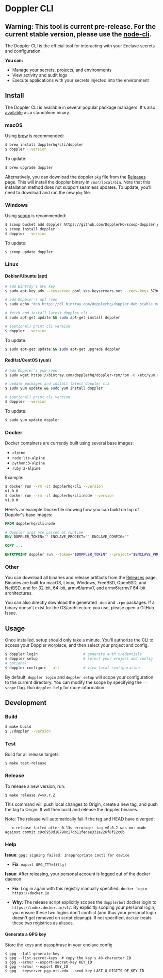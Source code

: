 # Doppler CLI

## Warning: This tool is current pre-release. For the current stable version, please use the [node-cli](https://github.com/DopplerHQ/node-cli).

The Doppler CLI is the official tool for interacting with your Enclave secrets and configuration.

**You can:**

- Manage your secrets, projects, and environments
- View activity and audit logs
- Execute applications with your secrets injected into the environment

## Install

The Doppler CLI is available in several popular package managers. It's also [available](https://github.com/DopplerHQ/cli/releases/latest) as a standalone binary.

### macOS

Using [brew](https://brew.sh/) is recommended:

```sh
$ brew install dopplerhq/cli/doppler
$ doppler --version
```

To update:
```sh
$ brew upgrade doppler
```

Alternatively, you can download the doppler `pkg` file from the [Releases](https://github.com/DopplerHQ/cli/releases/latest) page. This will install the doppler binary in `/usr/local/bin`. Note that this installation method does not support seamless updates. To update, you'll need to download and run the new `pkg` file.

### Windows

Using [scoop](https://scoop.sh/) is recommended:

```sh
$ scoop bucket add doppler https://github.com/DopplerHQ/scoop-doppler.git
$ scoop install doppler
$ doppler --version
```

To update:

```sh
$ scoop update doppler
```

### Linux

#### Debian/Ubuntu (apt)

```sh
# add Bintray's GPG key
$ sudo apt-key adv --keyserver pool.sks-keyservers.net --recv-keys 379CE192D401AB61

# add Doppler's apt repo
$ sudo echo "deb https://dl.bintray.com/dopplerhq/doppler-deb stable main" > /etc/apt/sources.list.d/dopplerhq-doppler.list

# fetch and install latest doppler cli
$ sudo apt-get update && sudo apt-get install doppler

# (optional) print cli version
$ doppler --version
```

To update:

```sh
$ sudo apt-get update && sudo apt-get upgrade doppler
```

#### RedHat/CentOS (yum)

```sh
# add Doppler's yum repo
$ sudo wget https://bintray.com/dopplerhq/doppler-rpm/rpm -O /etc/yum.repos.d/bintray-dopplerhq-doppler.repo

# update packages and install latest doppler cli
$ sudo yum update && sudo yum install doppler

# (optional) print cli version
$ doppler --version
```

To update:

```sh
$ sudo yum update doppler
```

### Docker

Docker containers are currently built using several base images:
- `alpine`
- `node:lts-alpine`
- `python:3-alpine`
- `ruby:2-alpine`

Example:

```sh
$ docker run --rm -it dopplerhq/cli --version
v1.0.0
$ docker run --rm -it dopplerhq/cli:node --version
v1.0.0
```

Here's an example Dockerfile showing how you can build on top of Doppler's base images:

```dockerfile
FROM dopplerhq/cli:node

# doppler args are passed at runtime
ENV DOPPLER_TOKEN="" ENCLAVE_PROJECT="" ENCLAVE_CONFIG=""

COPY . .

ENTRYPOINT doppler run --token="$DOPPLER_TOKEN" --project="$ENCLAVE_PROJECT" --config="$ENCLAVE_CONFIG" -- node index.js
```

### Other

You can download all binaries and release artifacts from the [Releases](https://github.com/DopplerHQ/cli/releases/latest) page. Binaries are built for macOS, Linux, Windows, FreeBSD, OpenBSD, and NetBSD, and for 32-bit, 64-bit, armv6/armv7, and armv6/armv7 64-bit architectures.

You can also directly download the generated `.deb` and `.rpm` packages. If a binary doesn't exist for the OS/architecture you use, please open a GitHub Issue.

## Usage

Once installed, setup should only take a minute. You'll authorize the CLI to access your Doppler worplace, and then select your project and config.

```sh
$ doppler login                     # generate auth credentials
$ doppler setup                     # select your project and config
# optional
$ doppler configure --all           # view local configuration
```

By default, `doppler login` and `doppler setup` will scope your configuration to the current directory. You can modify the scope by specifying the `--scope` flag. Run `doppler help` for more information.

## Development

### Build

```sh
$ make build
$ ./doppler --version
```

### Test

Build for all release targets:

```
$ make test-release
```

### Release

To release a new version, run:

```
$ make release V=vX.Y.Z
```

This command will push local changes to Origin, create a new tag, and push the tag to Origin. It will then build and release the doppler binaries.

Note: The release will automatically fail if the tag and HEAD have diverged:

`   ⨯ release failed after 0.13s error=git tag v0.0.2 was not made against commit c9c6950d18790c17db11fedae331a226f8f12c6b`

### Help

**Issue**: `gpg: signing failed: Inappropriate ioctl for device`

- **Fix**: `export GPG_TTY=$(tty)`

**Issue**: After releasing, your personal account is logged out of the docker daemon

- **Fix**: Log in again with this registry manually specified: `docker login https://docker.io`

- **Why**: The release script explicitly scopes the `dopplerbot` docker login to `https://index.docker.io/v1/`. By explicitly scoping your personal login, you ensure these two logins don't conflict (and thus your personal login doesn't get removed on script cleanup). If not specified, `docker` treats these two registries as aliases.


#### Generate a GPG key

Store the keys and passphrase in your enclave config

```
$ gpg --full-generate-key
$ gpg --list-secret-keys  # copy the key's 40-character ID
$ gpg --armor --export-secret-key KEY_ID
$ gpg --armor --export KEY_ID
$ gpg --keyserver pgp.mit.edu --send-key LAST_8_DIGITS_OF_KEY_ID
```
